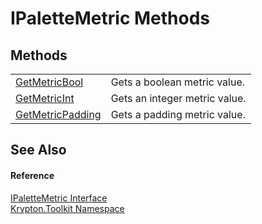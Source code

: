 # IPaletteMetric Methods




## Methods
<table>
<tr>
<td><a href="966182c5-c2bd-291e-63c0-9b504ef76db3.md">GetMetricBool</a></td>
<td>Gets a boolean metric value.</td></tr>
<tr>
<td><a href="f47e9ee1-eda9-92b7-28e2-49185affe9d4.md">GetMetricInt</a></td>
<td>Gets an integer metric value.</td></tr>
<tr>
<td><a href="2c6d9be5-6c58-a7d4-5ffc-a83de1b55c54.md">GetMetricPadding</a></td>
<td>Gets a padding metric value.</td></tr>
</table>

## See Also


#### Reference
<a href="24be40a1-a3fd-2c4b-ff96-f9b04b615193.md">IPaletteMetric Interface</a>  
<a href="79d2eac2-21f4-54ff-7552-b20c33c30600.md">Krypton.Toolkit Namespace</a>  
